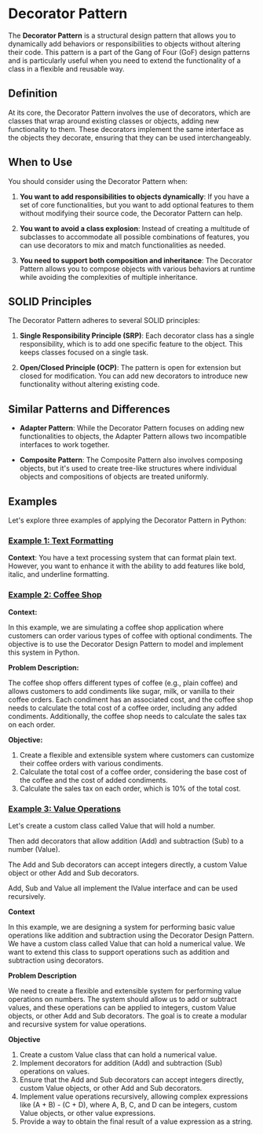 # Decorator Pattern

The **Decorator Pattern** is a structural design pattern that allows you to dynamically add behaviors or responsibilities to objects without altering their code. This pattern is a part of the Gang of Four (GoF) design patterns and is particularly useful when you need to extend the functionality of a class in a flexible and reusable way.

## Definition

At its core, the Decorator Pattern involves the use of decorators, which are classes that wrap around existing classes or objects, adding new functionality to them. These decorators implement the same interface as the objects they decorate, ensuring that they can be used interchangeably.

## When to Use

You should consider using the Decorator Pattern when:

1. **You want to add responsibilities to objects dynamically**: If you have a set of core functionalities, but you want to add optional features to them without modifying their source code, the Decorator Pattern can help.

2. **You want to avoid a class explosion**: Instead of creating a multitude of subclasses to accommodate all possible combinations of features, you can use decorators to mix and match functionalities as needed.

3. **You need to support both composition and inheritance**: The Decorator Pattern allows you to compose objects with various behaviors at runtime while avoiding the complexities of multiple inheritance.

## SOLID Principles

The Decorator Pattern adheres to several SOLID principles:

1. **Single Responsibility Principle (SRP)**: Each decorator class has a single responsibility, which is to add one specific feature to the object. This keeps classes focused on a single task.

2. **Open/Closed Principle (OCP)**: The pattern is open for extension but closed for modification. You can add new decorators to introduce new functionality without altering existing code.

## Similar Patterns and Differences

- **Adapter Pattern**: While the Decorator Pattern focuses on adding new functionalities to objects, the Adapter Pattern allows two incompatible interfaces to work together.

- **Composite Pattern**: The Composite Pattern also involves composing objects, but it's used to create tree-like structures where individual objects and compositions of objects are treated uniformly.

## Examples

Let's explore three examples of applying the Decorator Pattern in Python:

### [Example 1: Text Formatting](01_text_formatting.py)

**Context**: You have a text processing system that can format plain text. However, you want to enhance it with the ability to add features like bold, italic, and underline formatting.


### [Example 2: Coffee Shop](02_coffee_shop.py)
**Context:**

In this example, we are simulating a coffee shop application where customers can order various types of coffee with optional condiments. The objective is to use the Decorator Design Pattern to model and implement this system in Python.

**Problem Description:**

The coffee shop offers different types of coffee (e.g., plain coffee) and allows customers to add condiments like sugar, milk, or vanilla to their coffee orders. Each condiment has an associated cost, and the coffee shop needs to calculate the total cost of a coffee order, including any added condiments. Additionally, the coffee shop needs to calculate the sales tax on each order.

**Objective:**

1. Create a flexible and extensible system where customers can customize their coffee orders with various condiments.
2. Calculate the total cost of a coffee order, considering the base cost of the coffee and the cost of added condiments.
3. Calculate the sales tax on each order, which is 10% of the total cost.


### [Example 3: Value Operations](03_value_operations.py)

Let's create a custom class called Value that will hold a number.

Then add decorators that allow addition (Add) and subtraction (Sub) to a number (Value).

The Add and Sub decorators can accept integers directly, a custom Value object or other Add and Sub decorators.

Add, Sub and Value all implement the IValue interface and can be used recursively.

**Context**

In this example, we are designing a system for performing basic value operations like addition and subtraction using the Decorator Design Pattern. We have a custom class called Value that can hold a numerical value. We want to extend this class to support operations such as addition and subtraction using decorators.

**Problem Description**

We need to create a flexible and extensible system for performing value operations on numbers. The system should allow us to add or subtract values, and these operations can be applied to integers, custom Value objects, or other Add and Sub decorators. The goal is to create a modular and recursive system for value operations.

**Objective**

1. Create a custom Value class that can hold a numerical value.
2. Implement decorators for addition (Add) and subtraction (Sub) operations on values.
3. Ensure that the Add and Sub decorators can accept integers directly, custom Value objects, or other Add and Sub decorators.
4. Implement value operations recursively, allowing complex expressions like (A + B) - (C + D), where A, B, C, and D can be integers, custom Value objects, or other value expressions.
5. Provide a way to obtain the final result of a value expression as a string.

